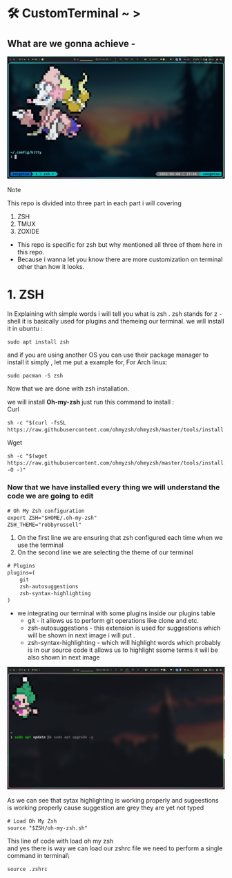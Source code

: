 # 🛠 CustomTerminal ~ >
## What are we gonna achieve -
![](Assets/Images/Screenshot_08-Jun_17-46-31_27791.png)

> [!NOTE]
> This repo is divided into three part in each part i will covering
> 1. ZSH
> 1. TMUX
> 1. ZOXIDE
> - This repo is specific for zsh but why mentioned all three of them here in this repo.
> - Because i wanna let you know there are more customization on terminal other than how it looks.

# 1. ZSH
In Explaining with simple words i will tell you what is zsh . zsh stands for z - shell it is basically used for plugins and themeing our terminal.
we will install it in ubuntu :
```
sudo apt install zsh
```
and if you are using another OS you can use their package manager to install it simply , let me put a example for, 
For Arch linux:
```
sudo pacman -S zsh
```
Now that we are done with zsh installation.

we will install **Oh-my-zsh** just run this command to install :\
Curl
```
sh -c "$(curl -fsSL https://raw.githubusercontent.com/ohmyzsh/ohmyzsh/master/tools/install.sh)"
```
Wget
```
sh -c "$(wget https://raw.githubusercontent.com/ohmyzsh/ohmyzsh/master/tools/install.sh -O -)"
```

### Now that we have installed every thing we will understand the code we are going to edit 

```.zshrc
# Oh My Zsh configuration
export ZSH="$HOME/.oh-my-zsh"
ZSH_THEME="robbyrussell"
```
1. On the first line we are ensuring that zsh configured each time when we use the terminal
1. On the second line we are selecting the theme of our terminal

```.zshrc
# Plugins
plugins=(
    git
    zsh-autosuggestions
    zsh-syntax-highlighting
)
```
- we integrating our terminal with some plugins inside our plugins table
  - git - it allows us to perform git operations like clone and etc.
  - zsh-autosuggestions - this extension is used for suggestions which will be shown in next image i will put .
  - zsh-syntax-highlighting - which will highlight words which probably is in our source code it allows us to highlight ssome terms it will be also shown in next image

![](Assets/Images/Screenshot_08-Jun_22-50-34_27015.png)

As we can see that sytax highlighting is working properly and sugeestions is working properly cause suggestion are grey they are yet not typed

```.zshrc
# Load Oh My Zsh
source "$ZSH/oh-my-zsh.sh"
```
This line of code with load oh my zsh\
and yes there is way we can load our zshrc file we need to perform a single command in terminal\
```
source .zshrc
```

